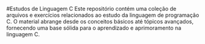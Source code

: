 #Estudos de Linguagem C
Este repositório contém uma coleção de arquivos e exercícios relacionados ao estudo da linguagem de programação C. O material abrange desde os conceitos básicos até tópicos avançados, fornecendo uma base sólida para o aprendizado e aprimoramento na linguagem C.
